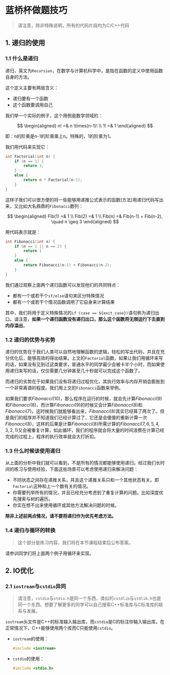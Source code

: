 <!--
 * @Author: Sunist Chan
 * @Date: 2021-03-29 05:33:50
 * @LastEditTime: 2021-03-29 06:47:56
 * @LastEditors: Sunist Chan
 * @Description: 
 * @FilePath: /2021-LQC-Trainning/docs/week-1/lqc-skills.md
-->
# 蓝桥杯做题技巧 #

> 请注意，除非特殊说明，所有的代码片段均为C/C++代码

## 1. 递归的使用 ##

### 1.1 什么是递归 ###

递归，英文为`Recursion`，在数学与计算机科学中，是指在函数的定义中使用函数自身的方法。

这个定义主要有两层含义：

+ 递归要有一个函数
+ 这个函数要调用自己

我们举一个实际的例子，这个用例是数学领域的：

$$
\begin{aligned}
n! =& n \times(n-1)! \\
1! =& 1
\end{aligned}
$$

即：n的阶乘是n-1的阶乘乘上n。特殊的，1的阶乘为1。

我们用代码来实现它：

```cpp
int Factorial(int n) {
    if (n == 1) {
        return 1;
    }
    else {
        return n * Factorial(n-1);
    }
}
```

这样子我们可以很方便的将一些能够用递推公式表示的函数(方法)用递归代码写出来，又比如大名鼎鼎的`Fibonacci`数列：

$$
\begin{aligned}
Fib(1) =& 1 \\
Fib(2) =& 1 \\
Fib(n) =& Fib(n-1) + Fib(n-2), \quad n \geq 3
\end{aligned}
$$

用代码表示就是：

```cpp
int Fibonacci(int n) {
    if (n == 1 || n == 2) {
        return 1
    }
    else {
        return Fibonacci(n-1) + Fibonacci(n-2);
    }
}
```

我们通过观察上面两个递归函数可以发现他们的共同特点：

+ 都有一个或若干个`if/else`语句来区分特殊情况
+ 都有一个或若干个情况函数调用了它自身来计算结果

其中，我们将用于定义特殊情况的`if (case == ${exit_case})`语句称为递归出口。请注意，**如果一个递归函数没有递归出口，那么这个函数将无限运行下去直到内存溢出**。

### 1.2 递归的优势与劣势 ###

递归的优势在于我们人类可以自然地理解函数的逻辑，轻松的写出代码，并且在充分优化后，能够高效的得出结果。上文的`Factorial`函数，如果让我们用循环来写的话，如果没有见到过这类要求，普通水平的同学最少会被卡半个小时，而如果使用递归来写的话，仅仅需要几分钟甚至几十秒就可以完成这个函数了。

而递归的劣势在于如果我们没有将递归过程优化，其执行效率与内存开销会膨胀到一个非常离谱的程度。我们用上文的`Fibonacci`函数来举例。

如果我们要求$Fibonacci(10)$，那么程序在运行的时候，就会先计算$Fibonacci(9)$和$Fibonacci(8)$，而计算$Fibonacci(9)$的时候又会计算$Fibonacci(8)$和$Fibonacci(7)$。这时候我们就能够看出来，$Fibonacci(8)$其实已经算了两次了。但是我们的程序并不知道我们已经计算过了，它还是会傻傻的重新计算一次$Fibonacci(8)$，这样的后果是计算$Fibonacci(8)$所需计算的$Fibonacci(7,6,5,4,3,2,1)$又会被重复计算，如此循环，我们的程序就会将大量的时间浪费在计算已经完成的过程上，程序的执行效率就会大打折扣。

### 1.3 什么时候该使用递归 ###

从上面的分析中我们就可以看到，不是所有的情况都能够使用递归。经过我们长时间的练习与使用经验，下面这些场景可以考虑使用递归来解决问题：

+ 不同状态之间存在递推关系，并且这个递推关系只和一个其他状态有关。即`Factorial`这种和上一个数有关的情况。
+ 你需要列举所有的情况，并且已经充分考虑到了重复计算的问题。比如深度优先搜索与树的遍历。
+ 你实在想不出来使用循环或其他方法解决问题的时候。

**除非上述前两点情况，请不要将递归作为优先考虑方法。**

### 1.4 递归与循环的转换 ###

> 这个部分是练习内容，我们将在本节课程结束后公布答案。

请参训同学们将上面两个例子用循环来实现。

## 2. IO优化 ##

### 2.1 `iostream`与`cstdio`异同 ###

> 请注意，`cstdio`与`stdio.h`是同一个东西，类似的`cstdlib`与`stdlib.h`也是同一个东西。想要了解更多的同学可以自己搜索C++标准库与C标准库的联系与发展。

`iostream`头文件是C++的标准输入输出库，而`cstdio`是C的标注你输入输出库。在正常情况下，C++能够使用两个库而C只能使用`cstdio`。

+ `iostream`的使用：

    ```cpp
    #include <iostream>
    ```

+ `cstdio`的使用：

    ```c
    #include <stdio.h>
    ```